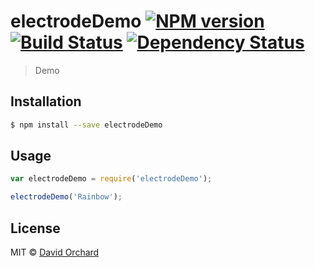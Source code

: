 # electrodeDemo [![NPM version][npm-image]][npm-url] [![Build Status][travis-image]][travis-url] [![Dependency Status][daviddm-image]][daviddm-url]
> Demo

## Installation

```sh
$ npm install --save electrodeDemo
```

## Usage

```js
var electrodeDemo = require('electrodeDemo');

electrodeDemo('Rainbow');
```
## License

MIT © [David Orchard](http://www.pacificspirit.com)


[npm-image]: https://badge.fury.io/js/electrodeDemo.svg
[npm-url]: https://npmjs.org/package/electrodeDemo
[travis-image]: https://travis-ci.org/davidorchard/electrodeDemo.svg?branch=master
[travis-url]: https://travis-ci.org/davidorchard/electrodeDemo
[daviddm-image]: https://david-dm.org/davidorchard/electrodeDemo.svg?theme=shields.io
[daviddm-url]: https://david-dm.org/davidorchard/electrodeDemo
